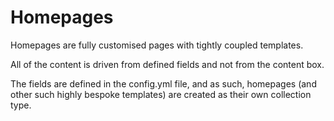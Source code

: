 # Homepages

Homepages are fully customised pages with tightly coupled templates. 

All of the content is driven from defined fields and not from the content box. 

The fields are defined in the config.yml file, and as such, homepages (and other such highly bespoke templates) are created as their own collection type. 